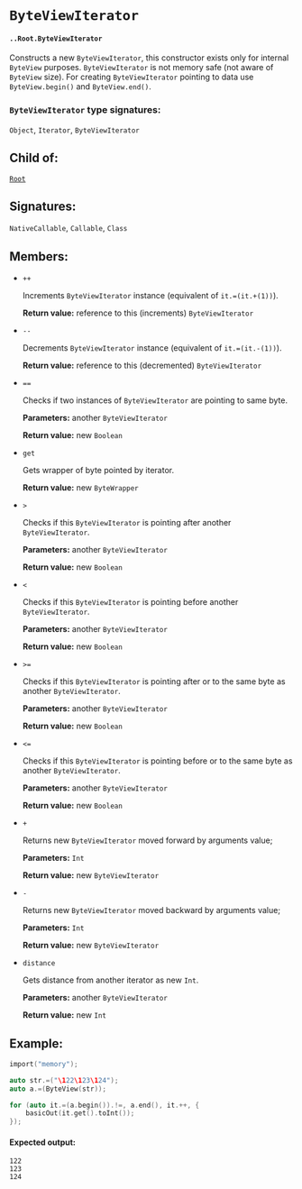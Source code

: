# `ByteViewIterator`

#### `..Root.ByteViewIterator`

Constructs a new `ByteViewIterator`, this constructor exists only for internal `ByteView` purposes. `ByteViewIterator` is not memory safe (not aware of `ByteView` size). For creating `ByteViewIterator` pointing to data use `ByteView.begin()` and `ByteView.end()`.

### `ByteViewIterator` type signatures:

`Object`, `Iterator`, `ByteViewIterator` 

## Child of:

[`Root`](docs..Root.md)

## Signatures:

`NativeCallable`, `Callable`, `Class`

## Members:

- `++` 
  
  Increments `ByteViewIterator` instance (equivalent of `it.=(it.+(1))`).

  **Return value:** reference to this (increments) `ByteViewIterator`

- `--`
  
  Decrements `ByteViewIterator` instance (equivalent of `it.=(it.-(1))`).

  **Return value:** reference to this (decremented) `ByteViewIterator`

- `==`
  
  Checks if two instances of `ByteViewIterator` are pointing to same byte.

  **Parameters:** another `ByteViewIterator`

  **Return value:** new `Boolean`

- `get`
  
  Gets wrapper of byte pointed by iterator.

  **Return value:** new `ByteWrapper`

- `>`
  
  Checks if this `ByteViewIterator` is pointing after another `ByteViewIterator`.

  **Parameters:** another `ByteViewIterator`

  **Return value:** new `Boolean`
  
- `<`
  
  Checks if this `ByteViewIterator` is pointing before another `ByteViewIterator`.

  **Parameters:** another `ByteViewIterator`

  **Return value:** new `Boolean`

- `>=`
  
  Checks if this `ByteViewIterator` is pointing after or to the same byte as another `ByteViewIterator`.

  **Parameters:** another `ByteViewIterator`

  **Return value:** new `Boolean`

- `<=`
  
  Checks if this `ByteViewIterator` is pointing before or to the same byte as another `ByteViewIterator`.

  **Parameters:** another `ByteViewIterator`

  **Return value:** new `Boolean`

- `+`
  
  Returns new `ByteViewIterator` moved forward by arguments value;

  **Parameters:** `Int`

  **Return value:** new `ByteViewIterator`

- `-`
  
  Returns new `ByteViewIterator` moved backward by arguments value;
  
  **Parameters:** `Int`

  **Return value:** new `ByteViewIterator`

- `distance`
  
  Gets distance from another iterator as new `Int`.

  **Parameters:** another `ByteViewIterator` 

  **Return value:** new `Int`

## Example:

```c
import("memory");

auto str.=("\122\123\124");
auto a.=(ByteView(str));

for (auto it.=(a.begin()).!=, a.end(), it.++, {
    basicOut(it.get().toInt());
});
```

#### Expected output:

```
122
123
124
```